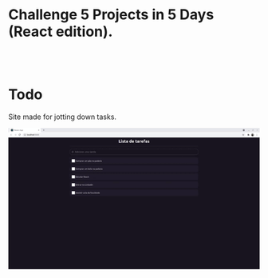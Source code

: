 # Challenge 5 Projects in 5 Days (React edition).
<br>
<br>

<h1>Todo</h1><p>
Site made for jotting down tasks.
<p align="center">
  <img width="700" src="assets/to_readme/todo.gif">
</p>


